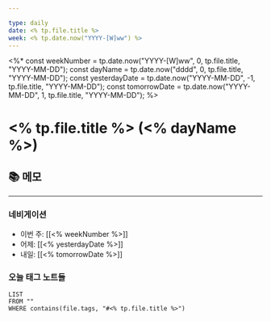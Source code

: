 ```yaml
---

type: daily
date: <% tp.file.title %>
week: <% tp.date.now("YYYY-[W]ww") %>
---
```

<%*
const weekNumber = tp.date.now("YYYY-[W]ww", 0, tp.file.title, "YYYY-MM-DD");
const dayName = tp.date.now("dddd", 0, tp.file.title, "YYYY-MM-DD");
const yesterdayDate = tp.date.now("YYYY-MM-DD", -1, tp.file.title, "YYYY-MM-DD");
const tomorrowDate = tp.date.now("YYYY-MM-DD", 1, tp.file.title, "YYYY-MM-DD");
%>

# <% tp.file.title %> (<% dayName %>)

## 📚 메모

---
### 네비게이션
- 이번 주: [[<% weekNumber %>]]
- 어제: [[<% yesterdayDate %>]]
- 내일: [[<% tomorrowDate %>]]

### 오늘 태그 노트들
```dataview
LIST
FROM ""
WHERE contains(file.tags, "#<% tp.file.title %>")
```